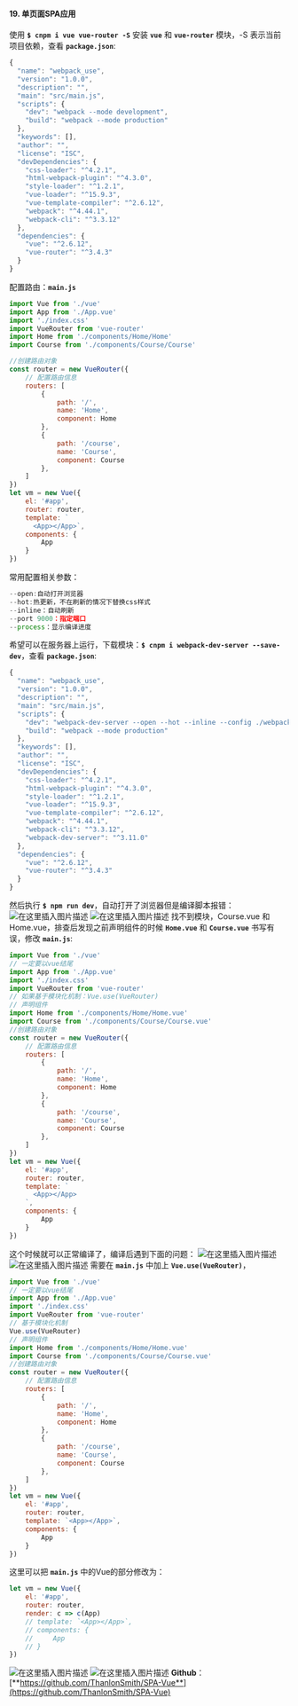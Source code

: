 #### 19. 单页面SPA应用

使用 **`$ cnpm i vue vue-router -S`** 安装 **`vue`** 和 **`vue-router`** 模块，-S 表示当前项目依赖，查看 **`package.json`**:
```js
{
  "name": "webpack_use",
  "version": "1.0.0",
  "description": "",
  "main": "src/main.js",
  "scripts": {
    "dev": "webpack --mode development",
    "build": "webpack --mode production"
  },
  "keywords": [],
  "author": "",
  "license": "ISC",
  "devDependencies": {
    "css-loader": "^4.2.1",
    "html-webpack-plugin": "^4.3.0",
    "style-loader": "^1.2.1",
    "vue-loader": "^15.9.3",
    "vue-template-compiler": "^2.6.12",
    "webpack": "^4.44.1",
    "webpack-cli": "^3.3.12"
  },
  "dependencies": {
    "vue": "^2.6.12",
    "vue-router": "^3.4.3"
  }
}
```
配置路由：**`main.js`**
```js
import Vue from './vue'
import App from './App.vue'
import './index.css'
import VueRouter from 'vue-router'
import Home from './components/Home/Home'
import Course from './components/Course/Course'

//创建路由对象
const router = new VueRouter({
    // 配置路由信息
    routers: [
        {
            path: '/',
            name: 'Home',
            component: Home
        },
        {
            path: '/course',
            name: 'Course',
            component: Course
        },
    ]
})
let vm = new Vue({
    el: '#app',
    router: router,
    template: `
      <App></App>`,
    components: {
        App
    }
})
```
常用配置相关参数：
```js
--open:自动打开浏览器
--hot:热更新，不在刷新的情况下替换css样式
--inline：自动刷新
--port 9000：指定端口
--process：显示编译进度
```
希望可以在服务器上运行，下载模块：**`$ cnpm i webpack-dev-server --save-dev`**，查看 **`package.json`**:
```js
{
  "name": "webpack_use",
  "version": "1.0.0",
  "description": "",
  "main": "src/main.js",
  "scripts": {
    "dev": "webpack-dev-server --open --hot --inline --config ./webpack.config.js",
    "build": "webpack --mode production"
  },
  "keywords": [],
  "author": "",
  "license": "ISC",
  "devDependencies": {
    "css-loader": "^4.2.1",
    "html-webpack-plugin": "^4.3.0",
    "style-loader": "^1.2.1",
    "vue-loader": "^15.9.3",
    "vue-template-compiler": "^2.6.12",
    "webpack": "^4.44.1",
    "webpack-cli": "^3.3.12",
    "webpack-dev-server": "^3.11.0"
  },
  "dependencies": {
    "vue": "^2.6.12",
    "vue-router": "^3.4.3"
  }
}
```
然后执行 **`$ npm run dev`**，自动打开了浏览器但是编译脚本报错：
![在这里插入图片描述](https://img-blog.csdnimg.cn/20200823183949472.png?x-oss-process=image/watermark,type_ZmFuZ3poZW5naGVpdGk,shadow_10,text_aHR0cHM6Ly9ibG9nLmNzZG4ubmV0L1RoYW5sb24=,size_16,color_FFFFFF,t_70#pic_left)
![在这里插入图片描述](https://img-blog.csdnimg.cn/20200823184052306.png?x-oss-process=image/watermark,type_ZmFuZ3poZW5naGVpdGk,shadow_10,text_aHR0cHM6Ly9ibG9nLmNzZG4ubmV0L1RoYW5sb24=,size_16,color_FFFFFF,t_70#pic_center)
找不到模块，Course.vue 和 Home.vue，排查后发现之前声明组件的时候 **`Home.vue`** 和 **`Course.vue`** 书写有误，修改 **`main.js`**:
```js
import Vue from './vue'
// 一定要以vue结尾
import App from './App.vue'
import './index.css'
import VueRouter from 'vue-router'
// 如果基于模块化机制：Vue.use(VueRouter)
// 声明组件
import Home from './components/Home/Home.vue'
import Course from './components/Course/Course.vue'
//创建路由对象
const router = new VueRouter({
    // 配置路由信息
    routers: [
        {
            path: '/',
            name: 'Home',
            component: Home
        },
        {
            path: '/course',
            name: 'Course',
            component: Course
        },
    ]
})
let vm = new Vue({
    el: '#app',
    router: router,
    template: `
      <App></App>
    `,
    components: {
        App
    }
})
```
这个时候就可以正常编译了，编译后遇到下面的问题：
![在这里插入图片描述](https://img-blog.csdnimg.cn/20200823195129420.png?x-oss-process=image/watermark,type_ZmFuZ3poZW5naGVpdGk,shadow_10,text_aHR0cHM6Ly9ibG9nLmNzZG4ubmV0L1RoYW5sb24=,size_16,color_FFFFFF,t_70#pic_left)
![在这里插入图片描述](https://img-blog.csdnimg.cn/20200823194034247.png?x-oss-process=image/watermark,type_ZmFuZ3poZW5naGVpdGk,shadow_10,text_aHR0cHM6Ly9ibG9nLmNzZG4ubmV0L1RoYW5sb24=,size_16,color_FFFFFF,t_70#pic_left)
需要在 **`main.js`** 中加上 **`Vue.use(VueRouter)`**，
```js
import Vue from './vue'
// 一定要以vue结尾
import App from './App.vue'
import './index.css'
import VueRouter from 'vue-router'
// 基于模块化机制
Vue.use(VueRouter)
// 声明组件
import Home from './components/Home/Home.vue'
import Course from './components/Course/Course.vue'
//创建路由对象
const router = new VueRouter({
    // 配置路由信息
    routers: [
        {
            path: '/',
            name: 'Home',
            component: Home
        },
        {
            path: '/course',
            name: 'Course',
            component: Course
        },
    ]
})
let vm = new Vue({
    el: '#app',
    router: router,
    template: `<App></App>`,
    components: {
        App
    }
})
```
这里可以把 **`main.js`** 中的Vue的部分修改为：
```js
let vm = new Vue({
    el: '#app',
    router: router,
    render: c => c(App)
    // template: `<App></App>`,
    // components: {
    //     App
    // }
})
```
![在这里插入图片描述](https://img-blog.csdnimg.cn/20200823203618181.png#pic_left)
![在这里插入图片描述](https://img-blog.csdnimg.cn/20200823203625832.png#pic_left)
**Github**：[**https://github.com/ThanlonSmith/SPA-Vue**](https://github.com/ThanlonSmith/SPA-Vue)	